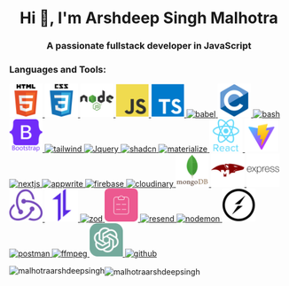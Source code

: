 <h1 align="center">Hi 👋, I'm Arshdeep Singh Malhotra</h1>
<h3 align="center">A passionate fullstack developer in JavaScript</h3>
<h3 align="left">Languages and Tools:</h3>
<p align="left">
    <a href="https://www.w3.org/html/" target="_blank" rel="noreferrer"> 
        <img src="https://raw.githubusercontent.com/devicons/devicon/master/icons/html5/html5-original-wordmark.svg" alt="html5" width="60" height="60"/> 
    </a>
    <a href="https://www.w3schools.com/css/" target="_blank" rel="noreferrer"> 
        <img src="https://raw.githubusercontent.com/devicons/devicon/master/icons/css3/css3-original-wordmark.svg" alt="css3" width="60" height="60"/> 
    </a>
    <a href="https://nodejs.org" target="_blank" rel="noreferrer"> 
        <img src="https://raw.githubusercontent.com/devicons/devicon/master/icons/nodejs/nodejs-original-wordmark.svg" alt="nodejs" width="60" height="60"/> 
    </a>
    <a href="https://developer.mozilla.org/en-US/docs/Web/JavaScript" target="_blank" rel="noreferrer"> 
        <img src="https://raw.githubusercontent.com/devicons/devicon/master/icons/javascript/javascript-original.svg" alt="javascript" width="60" height="60"/> 
    </a> 
    <a href="https://www.typescriptlang.org/" target="_blank" rel="noreferrer"> 
        <img src="https://raw.githubusercontent.com/devicons/devicon/master/icons/typescript/typescript-original.svg" alt="typescript" width="60" height="60"/> 
    </a> 
    <a href="https://babeljs.io/" target="_blank" rel="noreferrer"> 
        <img src="https://www.vectorlogo.zone/logos/babeljs/babeljs-icon.svg" alt="babel" width="60" height="60"/> 
    </a> 
    <a href="https://www.cprogramming.com/" target="_blank" rel="noreferrer"> 
        <img src="https://raw.githubusercontent.com/devicons/devicon/master/icons/c/c-original.svg" alt="c" width="60" height="60"/> 
    </a>
    <a href="https://www.gnu.org/software/bash/" target="_blank" rel="noreferrer"> 
        <img src="https://www.vectorlogo.zone/logos/gnu_bash/gnu_bash-icon.svg" alt="bash" width="60" height="60"/> 
    </a> 
    <a href="https://getbootstrap.com" target="_blank" rel="noreferrer"> 
        <img src="https://raw.githubusercontent.com/devicons/devicon/master/icons/bootstrap/bootstrap-plain-wordmark.svg" alt="bootstrap" width="60" height="60"/> 
    </a>  
    <a href="https://tailwindcss.com/" target="_blank" rel="noreferrer"> 
        <img src="https://www.vectorlogo.zone/logos/tailwindcss/tailwindcss-icon.svg" alt="tailwind" width="60" height="60"/> 
    </a>
    <a href="https://jquery.com/" target="_blank" rel="noreferrer"> 
        <img src="https://www.vectorlogo.zone/logos/jquery/jquery-icon.svg" alt="Jquery" width="60" height="60"/> 
    </a>
    <a href="https://ui.shadcn.com/" target="_blank" rel="noreferrer">
        <img src="https://raw.githubusercontent.com/dochne/wappalyzer/953a28c681b9a0d829a81a1174ec14e975eee245/src/images/icons/shadcn-ui.svg" alt="shadcn" width="60" height="60"/>
    </a>
    <a href="https://materializecss.com/" target="_blank" rel="noreferrer"> 
        <img src="https://raw.githubusercontent.com/prplx/svg-logos/5585531d45d294869c4eaab4d7cf2e9c167710a9/svg/materialize.svg" alt="materialize" width="60" height="60"/> 
    </a> 
    <a href="https://reactjs.org/" target="_blank" rel="noreferrer"> 
        <img src="https://raw.githubusercontent.com/devicons/devicon/master/icons/react/react-original-wordmark.svg" alt="react" width="60" height="60"/> 
    </a> 
    <a href="https://vitejs.dev/" target="_blank" rel="noreferrer"> 
        <img src="https://raw.githubusercontent.com/bestofjs/bestofjs/dd9fcd398238053c90e09f41b51206dae8d86dc8/apps/bestofjs-nextjs/public/logos/vite.svg" alt="vite" width="60" height="60"/> 
    </a> 
    <a href="https://nextjs.org/" target="_blank" rel="noreferrer"> 
        <img src="https://cdn.worldvectorlogo.com/logos/nextjs-2.svg" alt="nextjs" width="60" height="60"/> 
    </a> 
    <a href="https://appwrite.io" target="_blank" rel="noreferrer"> 
        <img src="https://www.vectorlogo.zone/logos/appwriteio/appwriteio-icon.svg" alt="appwrite" width="60" height="60"/> 
    </a> 
    <a href="https://firebase.google.com/" target="_blank" rel="noreferrer"> 
        <img src="https://www.vectorlogo.zone/logos/firebase/firebase-icon.svg" alt="firebase" width="60" height="60"/> 
    </a> 
    <a href="https://cloudinary.com/" target="_blank" rel="noreferrer"> 
        <img src="https://raw.githubusercontent.com/gilbarbara/logos/29e8719bf78915c7a82a26a6c203f53c4cb8fff2/logos/cloudinary-icon.svg" alt="cloudinary" width="60" height="60"/> 
    </a> 
    <a href="https://www.mongodb.com/" target="_blank" rel="noreferrer"> 
        <img src="https://raw.githubusercontent.com/devicons/devicon/master/icons/mongodb/mongodb-original-wordmark.svg" alt="mongodb" width="60" height="60"/> 
    </a>
    <a href="https://mongoosejs.com/docs/" target="_blank" rel="noreferrer"> 
        <img src="https://raw.githubusercontent.com/devicons/devicon/6910f0503efdd315c8f9b858234310c06e04d9c0/icons/mongoose/mongoose-original.svg" alt="mongoose" width="60" height="60"/> 
    </a>            
    <a href="https://expressjs.com" target="_blank" rel="noreferrer"> 
        <img src="https://raw.githubusercontent.com/devicons/devicon/master/icons/express/express-original-wordmark.svg" alt="express" width="60" height="60"/> 
    </a> 
    <a href="https://redux.js.org" target="_blank" rel="noreferrer"> 
        <img src="https://raw.githubusercontent.com/devicons/devicon/master/icons/redux/redux-original.svg" alt="redux" width="60" height="60"/> 
    </a> 
    <a href="https://axios-http.com/docs/intro" target="_blank" rel="noreferrer"> 
        <img src="https://raw.githubusercontent.com/bestofjs/bestofjs/dd9fcd398238053c90e09f41b51206dae8d86dc8/apps/bestofjs-nextjs/public/logos/axios.svg" alt="axios" width="60" height="60"/> 
    </a>
    <a href="https://zod.dev/" target="_blank" rel="noreferrer"> 
        <img src="https://raw.githubusercontent.com/gilbarbara/logos/29e8719bf78915c7a82a26a6c203f53c4cb8fff2/logos/zod.svg" alt="zod" width="60" height="60"/> 
    </a> 
    <a href="https://react-hook-form.com/" target="_blank" rel="noreferrer"> 
        <img src="https://raw.githubusercontent.com/bestofjs/bestofjs/dd9fcd398238053c90e09f41b51206dae8d86dc8/apps/bestofjs-nextjs/public/logos/react-hook-form.svg" alt="react-hook-form" width="60" height="60"/> 
    </a>
    <a href="https://resend.com/" target="_blank" rel="noreferrer"> 
        <img src="https://upload.wikimedia.org/wikipedia/commons/d/da/Resend_Logo.svg" alt="resend" width="60" height="60"/> 
    </a> 
    <a href="https://nodemon.io/" target="_blank" rel="noreferrer"> 
        <img src="https://raw.githubusercontent.com/gilbarbara/logos/29e8719bf78915c7a82a26a6c203f53c4cb8fff2/logos/nodemon.svg" alt="nodemon" width="60" height="60"/> 
    </a>
    <a href="https://socket.io/" target="_blank" rel="noreferrer"> 
        <img src="https://raw.githubusercontent.com/bestofjs/bestofjs/dd9fcd398238053c90e09f41b51206dae8d86dc8/apps/bestofjs-nextjs/public/logos/socketio.svg" alt="socket" width="60" height="60"/> 
    </a>
    <a href="https://postman.com" target="_blank" rel="noreferrer"> 
        <img src="https://www.vectorlogo.zone/logos/getpostman/getpostman-icon.svg" alt="postman" width="60" height="60"/> 
    </a>
    <a href="https://www.ffmpeg.org/" target="_blank" rel="noreferrer"> 
        <img src="https://raw.githubusercontent.com/gilbarbara/logos/29e8719bf78915c7a82a26a6c203f53c4cb8fff2/logos/ffmpeg-icon.svg" alt="ffmpeg" width="60" height="60"/> 
    </a>
    <a href="https://chatgpt.com/" target="_blank" rel="noreferrer"> 
        <img src="https://raw.githubusercontent.com/walkxcode/dashboard-icons/be82e22c418f5980ee2a13064d50f1483df39c8c/svg/chatgpt.svg" alt="chatgpt" width="60" height="60"/> 
    </a>
    <a href="https://github.com/malhotraarshdeepsingh/malhotaarshdeepsingh" target="_blank" rel="noreferrer"> 
        <img src="https://raw.githubusercontent.com/smcllns/css-social-buttons/306c065c85a23bd45676db8a52fef23613b49b6d/src/github.svg" alt="github" width="60" height="60"/> 
    </a>
</p>
<p align="center">
<p ><img align="left" src="https://github-readme-stats.vercel.app/api/top-langs?username=malhotraarshdeepsingh&show_icons=true&locale=en&layout=compact" alt="malhotraarshdeepsingh" /></p>
<p ><img align="center" src="https://github-readme-streak-stats.herokuapp.com/?user=malhotraarshdeepsingh&" alt="malhotraarshdeepsingh" /></p>
</p>
